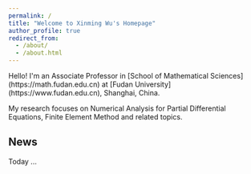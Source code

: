 ```yaml
---
permalink: /
title: "Welcome to Xinming Wu's Homepage"
author_profile: true
redirect_from: 
  - /about/
  - /about.html
---
```


<div class="text-justify">
<p>Hello! I'm an Associate Professor in [School of Mathematical Sciences](https://math.fudan.edu.cn) at [Fudan University](https://www.fudan.edu.cn), Shanghai, China.</p>
<p>My research focuses on Numerical Analysis for Partial Differential Equations, Finite Element Method and related topics.</p>
</div>

## News

Today ...
